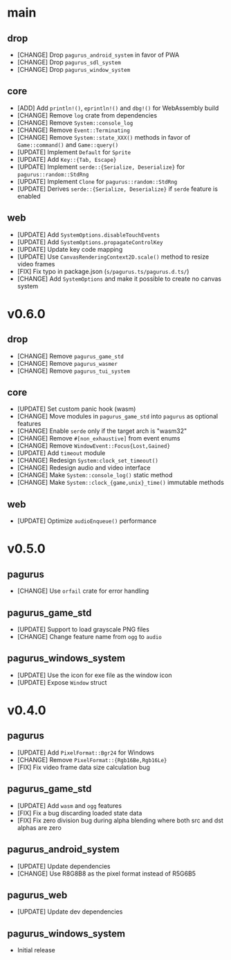 main
====

drop
----

- [CHANGE] Drop `pagurus_android_system` in favor of PWA
- [CHANGE] Drop `pagurus_sdl_system`
- [CHANGE] Drop `pagurus_window_system`

core
----

- [ADD] Add `println!()`, `eprintln!()` and `dbg!()` for WebAssembly build
- [CHANGE] Remove `log` crate from dependencies
- [CHANGE] Remove `System::console_log`
- [CHANGE] Remove `Event::Terminating`
- [CHANGE] Remove `System::state_XXX()` methods in favor of `Game::command()` and `Game::query()`
- [UPDATE] Implement `Default` for `Sprite`
- [UPDATE] Add `Key::{Tab, Escape}`
- [UPDATE] Implement `serde::{Serialize, Deserialize}` for `pagurus::random::StdRng`
- [UPDATE] Implement `Clone` for `pagurus::random::StdRng`
- [UPDATE] Derives `serde::{Serialize, Deserialize}` if `serde` feature is enabled

web
---

- [UPDATE] Add `SystemOptions.disableTouchEvents`
- [UPDATE] Add `SystemOptions.propagateControlKey`
- [UPDATE] Update key code mapping
- [UPDATE] Use `CanvasRenderingContext2D.scale()` method to resize video frames
- [FIX] Fix typo in package.json (`s/pagurus.ts/pagurus.d.ts/`)
- [CHANGE] Add `SystemOptions` and make it possible to create no canvas system

v0.6.0
======

drop
----

- [CHANGE] Remove `pagurus_game_std`
- [CHANGE] Remove `pagurus_wasmer`
- [CHANGE] Remove `pagurus_tui_system`

core
----

- [UPDATE] Set custom panic hook (wasm)
- [CHANGE] Move modules in `pagurus_game_std` into `pagurus` as optional features
- [CHANGE] Enable `serde` only if the target arch is "wasm32"
- [CHANGE] Remove `#[non_exhaustive]` from event enums
- [CHANGE] Remove `WindowEvent::Focus{Lost,Gained}`
- [UPDATE] Add `timeout` module
- [CHANGE] Redesign `System:clock_set_timeout()`
- [CHANGE] Redesign audio and video interface
- [CHANGE] Make `System::console_log()` static method
- [CHANGE] Make `System::clock_{game,unix}_time()` immutable methods

web
----

- [UPDATE] Optimize `audioEnqueue()` performance

v0.5.0
======

pagurus
-------

- [CHANGE] Use `orfail` crate for error handling

pagurus_game_std
----------------

- [UPDATE] Support to load grayscale PNG files
- [CHANGE] Change feature name from `ogg` to `audio`

pagurus_windows_system
----------------------

- [UPDATE] Use the icon for exe file as the window icon
- [UPDATE] Expose `Window` struct

v0.4.0
======

pagurus
-------

- [UPDATE] Add `PixelFormat::Bgr24` for Windows
- [CHANGE] Remove `PixelFormat::{Rgb16Be,Rgb16Le}`
- [FIX] Fix video frame data size calculation bug

pagurus_game_std
----------------

- [UPDATE] Add `wasm` and `ogg` features
- [FIX] Fix a bug discarding loaded state data
- [FIX] Fix zero division bug during alpha blending where both src and dst alphas are zero

pagurus_android_system
----------------------

- [UPDATE] Update dependencies
- [CHANGE] Use R8G8B8 as the pixel format instead of R5G6B5

pagurus_web
-----------

- [UPDATE] Update dev dependencies

pagurus_windows_system
----------------------

- Initial release

